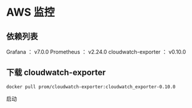 # AWS 监控

## 依赖列表

Grafana ： v7.0.0
Prometheus ： v2.24.0
cloudwatch-exporter ： v0.10.0


## 下载 cloudwatch-exporter

```
docker pull prom/cloudwatch-exporter:cloudwatch_exporter-0.10.0
```

启动
